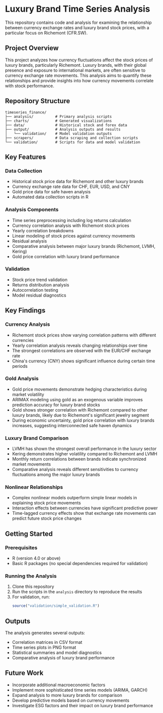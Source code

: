 # Luxury Brand Time Series Analysis

This repository contains code and analysis for examining the relationship between currency exchange rates and luxury brand stock prices, with a particular focus on Richemont (CFR.SW).

## Project Overview

This project analyzes how currency fluctuations affect the stock prices of luxury brands, particularly Richemont. Luxury brands, with their global presence and exposure to international markets, are often sensitive to currency exchange rate movements. This analysis aims to quantify these relationships and provide insights into how currency movements correlate with stock performance.

## Repository Structure

```
timeseries_finance/
├── analysis/          # Primary analysis scripts
├── charts/            # Generated visualizations
├── data/              # Historical stock and forex data
├── output/            # Analysis outputs and results
│   └── validation/    # Model validation outputs
├── scrapers/          # Data scraping and collection scripts
└── validation/        # Scripts for data and model validation
```

## Key Features

### Data Collection
- Historical stock price data for Richemont and other luxury brands
- Currency exchange rate data for CHF, EUR, USD, and CNY
- Gold price data for safe haven analysis
- Automated data collection scripts in R

### Analysis Components
- Time series preprocessing including log returns calculation
- Currency correlation analysis with Richemont stock prices
- Yearly correlation breakdowns
- Linear modeling of stock prices against currency movements
- Residual analysis
- Comparative analysis between major luxury brands (Richemont, LVMH, Kering)
- Gold price correlation with luxury brand performance

### Validation
- Stock price trend validation
- Returns distribution analysis
- Autocorrelation testing
- Model residual diagnostics

## Key Findings

### Currency Analysis
- Richemont stock prices show varying correlation patterns with different currencies
- Yearly correlation analysis reveals changing relationships over time
- The strongest correlations are observed with the EUR/CHF exchange rate
- China's currency (CNY) shows significant influence during certain time periods

### Gold Analysis
- Gold price movements demonstrate hedging characteristics during market volatility
- ARIMAX modeling using gold as an exogenous variable improves prediction accuracy for luxury brand stocks
- Gold shows stronger correlation with Richemont compared to other luxury brands, likely due to Richemont's significant jewelry segment
- During economic uncertainty, gold price correlation with luxury brands increases, suggesting interconnected safe haven dynamics

### Luxury Brand Comparison
- LVMH has shown the strongest overall performance in the luxury sector
- Kering demonstrates higher volatility compared to Richemont and LVMH
- Monthly return correlations between brands indicate synchronized market movements
- Comparative analysis reveals different sensitivities to currency fluctuations among the major luxury brands

### Nonlinear Relationships
- Complex nonlinear models outperform simple linear models in explaining stock price movements
- Interaction effects between currencies have significant predictive power
- Time-lagged currency effects show that exchange rate movements can predict future stock price changes

## Getting Started

### Prerequisites
- R (version 4.0 or above)
- Basic R packages (no special dependencies required for validation)

### Running the Analysis
1. Clone this repository
2. Run the scripts in the `analysis` directory to reproduce the results
3. For validation, run:
   ```R
   source("validation/simple_validation.R")
   ```

## Outputs

The analysis generates several outputs:
- Correlation matrices in CSV format
- Time series plots in PNG format
- Statistical summaries and model diagnostics
- Comparative analysis of luxury brand performance

## Future Work

- Incorporate additional macroeconomic factors
- Implement more sophisticated time series models (ARIMA, GARCH)
- Expand analysis to more luxury brands for comparison
- Develop predictive models based on currency movements
- Investigate ESG factors and their impact on luxury brand performance